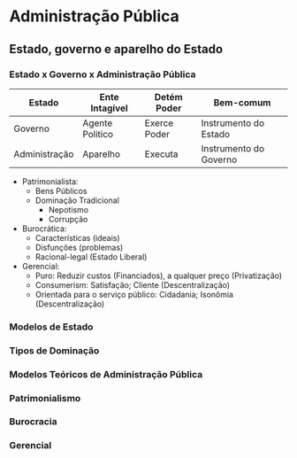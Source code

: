# Administração Pública
## Estado, governo e aparelho do Estado

### Estado x Governo x Administração Pública
 
| Estado          | Ente Intagível | Detém Poder    | Bem-comum       |
|-----------------|----------------|----------------|-----------------|
|Governo          |Agente Politico |Exerce Poder    | Instrumento do Estado|
|Administração    |Aparelho        |Executa         | Instrumento do Governo|

* Patrimonialista: 
    * Bens Públicos
    * Dominação Tradicional
        * Nepotismo
        * Corrupção
* Burocrática:
    * Características (ideais)
    * Disfunções (problemas)
    * Racional-legal (Estado Liberal)
* Gerencial: 
    * Puro: Reduzir custos (Financiados), a qualquer preço (Privatização)
    * Consumerism: Satisfação; Cliente (Descentralização)
    * Orientada para o serviço público: Cidadania; Isonômia (Descentralização)

### Modelos de Estado
### Tipos de Dominação 
### Modelos Teóricos de Administração Pública 
### Patrimonialismo 
### Burocracia
### Gerencial 